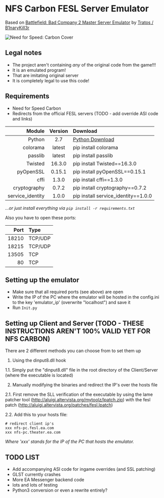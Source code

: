 NFS Carbon FESL Server Emulator
=================================================

Based on [Battlefield: Bad Company 2 Master Server Emulator](https://github.com/Tratos/BFBC2_MasterServer) by [Tratos / B1naryKill3r](https://github.com/Tratos)

![Need for Speed: Carbon Cover](https://upload.wikimedia.org/wikipedia/en/a/a4/Need_for_Speed_Carbon_Game_Cover.jpg "Need for Speed: Carbon Cover")


Legal notes
-----------

- The project aren't containing *any* of the original code from the game!!! 
- It is an emulated program!
- That are imitating original server
- It is completely legal to use this code!
 

Requirements
------------

- Need for Speed Carbon
- Redirects from the official FESL servers (TODO - add override ASI code and links)

Module           | Version | Download
----------------:|:-------:|:------------
Python           | 2.7     | [Python Download](https://www.python.org/)
colorama         | latest  | pip install colorama
passlib          | latest  | pip install passlib
Twisted          | 16.3.0  | pip install Twisted==16.3.0
pyOpenSSL        | 0.15.1  | pip install pyOpenSSL==0.15.1
cffi             | 1.3.0   | pip install cffi==1.3.0
cryptography     | 0.7.2   | pip install cryptography==0.7.2
service_identity | 1.0.0   | pip install service_identity==1.0.0

*...or just install everything via `pip install -r requirements.txt`*

Also you have to open these ports:

Port   | Type
------:|:-------
18210  | TCP/UDP
18215  | TCP/UDP
13505  | TCP
80     | TCP


Setting up the emulator
-----------------------

- Make sure that all required ports (see above) are open
- Write the IP of the PC where the emulator will be hosted in the config.ini to the key 'emulator_ip' (overwrite "localhost") and save it
- Run `Init.py`

Setting up Client and Server (TODO - THESE INSTRUCTIONS AREN'T 100% VALID YET FOR NFS CARBON)
----------------------------

There are 2 different methods you can choose from to set them up

1. Using the dinput8.dll hook

1.1. Simply put the "dinput8.dll" file in the root directory of the Client/Server (where the executable is located)

2. Manually modifying the binaries and redirect the IP's over the hosts file

2.1. First remove the SLL verification of the executable by using the lame patcher tool (http://aluigi.altervista.org/mytoolz/lpatch.zip) with the fesl patch (http://aluigi.altervista.org/patches/fesl.lpatch)

2.2. Add this to your hosts file:

    # redirect client ip's
    xxx nfs-pc.fesl.ea.com
    xxx nfs-pc.theater.ea.com

*Where 'xxx' stands for the IP of the PC that hosts the emulator.*


TODO LIST
-----------
- Add accompanying ASI code for ingame overrides (and SSL patching)
- GLST currently crashes
- More EA Messenger backend code
- lots and lots of testing
- Python3 conversion or even a rewrite entirely?
